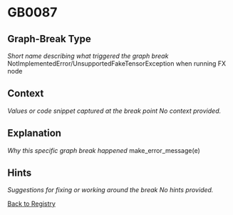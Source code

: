 # GB0087

## Graph-Break Type
*Short name describing what triggered the graph break*
NotImplementedError/UnsupportedFakeTensorException when running FX node

## Context
*Values or code snippet captured at the break point*
*No context provided.*

## Explanation
*Why this specific graph break happened*
make_error_message(e)

## Hints
*Suggestions for fixing or working around the break*
*No hints provided.*



[Back to Registry](../index.md)
